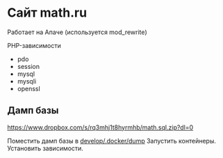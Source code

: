 # Сайт math.ru

Работает на Апаче (используется mod_rewrite)

PHP-зависимости
 - pdo
 - session
 - mysql
 - mysqli
 - openssl

## Дамп базы
https://www.dropbox.com/s/rq3mhj1t8hyrmhb/math.sql.zip?dl=0

Поместить дамп базы в [develop/.docker/dump](develop/.docker/dump)
Запустить контейнеры.
Установить зависимости.